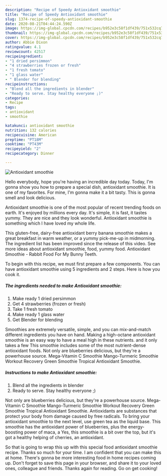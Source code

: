 ```yaml
---
description: "Recipe of Speedy Antioxidant smoothie"
title: "Recipe of Speedy Antioxidant smoothie"
slug: 1374-recipe-of-speedy-antioxidant-smoothie
date: 2020-08-21T04:44:24.590Z
image: https://img-global.cpcdn.com/recipes/b952e3c58f1df439/751x532cq70/antioxidant-smoothie-recipe-main-photo.jpg
thumbnail: https://img-global.cpcdn.com/recipes/b952e3c58f1df439/751x532cq70/antioxidant-smoothie-recipe-main-photo.jpg
cover: https://img-global.cpcdn.com/recipes/b952e3c58f1df439/751x532cq70/antioxidant-smoothie-recipe-main-photo.jpg
author: Abbie Dixon
ratingvalue: 4.1
reviewcount: 42517
recipeingredient:
- "1 dried persimmon"
- "4 strawberries frozen or fresh"
- "1 fresh tomato"
- "1 glass water"
- " Blender for blending"
recipeinstructions:
- "Blend all the ingredients in blender"
- "Ready to serve. Stay healthy everyone ;)"
categories:
- Recipe
tags:
- antioxidant
- smoothie

katakunci: antioxidant smoothie 
nutrition: 132 calories
recipecuisine: American
preptime: "PT18M"
cooktime: "PT43M"
recipeyield: "2"
recipecategory: Dinner

---
```



![Antioxidant smoothie](https://img-global.cpcdn.com/recipes/b952e3c58f1df439/751x532cq70/antioxidant-smoothie-recipe-main-photo.jpg)

Hello everybody, hope you're having an incredible day today. Today, I'm gonna show you how to prepare a special dish, antioxidant smoothie. It is one of my favorites. For mine, I'm gonna make it a bit tasty. This is gonna smell and look delicious.

Antioxidant smoothie is one of the most popular of recent trending foods on earth. It's enjoyed by millions every day. It's simple, it is fast, it tastes yummy. They are nice and they look wonderful. Antioxidant smoothie is something which I have loved my whole life.

This gluten-free, dairy-free antioxidant berry banana smoothie makes a great breakfast in warm weather, or a yummy pick-me-up in midmorning. The ingredient list has been improved since the release of this video. See more ideas about antioxidant smoothie, food, yummy food. Antioxidant Smoothie - Rabbit Food For My Bunny Teeth.


To begin with this recipe, we must first prepare a few components. You can have antioxidant smoothie using 5 ingredients and 2 steps. Here is how you cook it.

<!--inarticleads1-->

##### The ingredients needed to make Antioxidant smoothie:

1. Make ready 1 dried persimmon
1. Get 4 strawberries (frozen or fresh)
1. Take 1 fresh tomato
1. Make ready 1 glass water
1. Get  Blender for blending


Smoothies are extremely versatile, simple, and you can mix-and-match different ingredients you have on hand. Making a high-octane antioxidant smoothie is an easy way to have a meal high in these nutrients. and it only takes a few This smoothie includes some of the most nutrient-dense antioxidant foods. Not only are blueberries delicious, but they&#39;re a powerhouse source. Mega-Vitamin C Smoothie Mango-Turmeric Smoothie Workout Recovery Green Smoothie Tropical Antioxidant Smoothie. 

<!--inarticleads2-->

##### Instructions to make Antioxidant smoothie:

1. Blend all the ingredients in blender
1. Ready to serve. Stay healthy everyone ;)


Not only are blueberries delicious, but they&#39;re a powerhouse source. Mega-Vitamin C Smoothie Mango-Turmeric Smoothie Workout Recovery Green Smoothie Tropical Antioxidant Smoothie. Antioxidants are substances that protect your body from damage caused by free radicals. To bring your antioxidant smoothie to the next level, use green tea as the liquid base. This smoothie has the antioxidant power of blueberries, plus the energy-boosting power of maca, a Yes, this smoothie is a bit over the top, but it&#39;s got a healthy helping of cherries, an antioxidant. 

So that is going to wrap this up with this special food antioxidant smoothie recipe. Thanks so much for your time. I am confident that you can make this at home. There's gonna be more interesting food in home recipes coming up. Don't forget to save this page in your browser, and share it to your loved ones, colleague and friends. Thanks again for reading. Go on get cooking!
